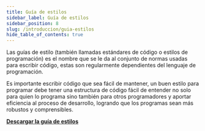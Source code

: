 ```yaml
---
title: Guía de estilos
sidebar_label: Guía de estilos
sidebar_position: 8
slug: /introduccion/guia-estilos
hide_table_of_contents: true
---
```


Las guías de estilo (también llamadas estándares de código o estilos de programación) es el nombre que se le da al conjunto de normas usadas para escribir código, estas son regularmente dependientes del lenguaje de programación. 

Es importante escribir código que sea fácil de mantener, un buen estilo para programar debe tener una estructura de código fácil de entender no solo para quien lo programa sino también para otros programadores y aportar eficiencia al proceso de desarrollo, logrando que los programas sean más robustos y comprensibles.

**[Descargar la guía de estilos](/documentos/guia_de_estilo.pdf)**